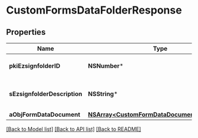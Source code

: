 # CustomFormsDataFolderResponse

## Properties
Name | Type | Description | Notes
------------ | ------------- | ------------- | -------------
**pkiEzsignfolderID** | **NSNumber*** | The unique ID of the Ezsignfolder | 
**sEzsignfolderDescription** | **NSString*** | The description of the Ezsignfolder | 
**aObjFormDataDocument** | [**NSArray&lt;CustomFormDataDocumentResponse&gt;***](CustomFormDataDocumentResponse.md) |  | 

[[Back to Model list]](../README.md#documentation-for-models) [[Back to API list]](../README.md#documentation-for-api-endpoints) [[Back to README]](../README.md)


